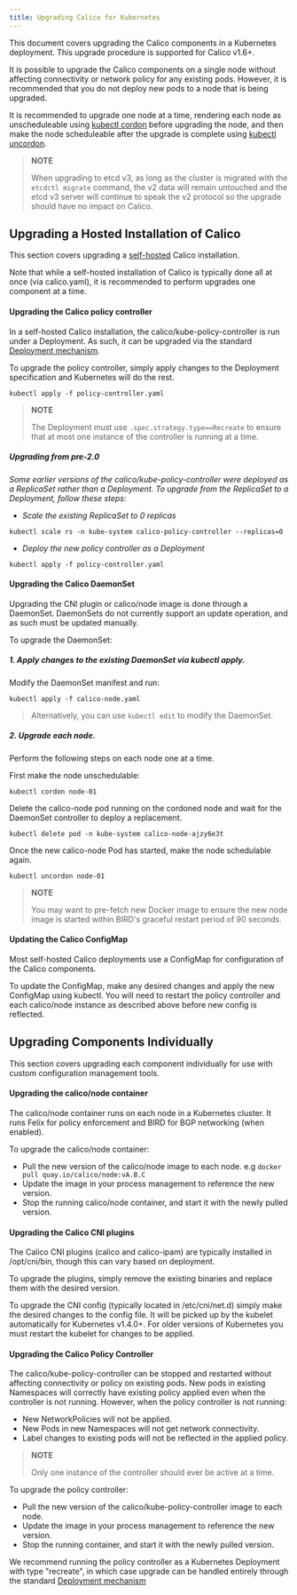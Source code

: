 ```yaml
---
title: Upgrading Calico for Kubernetes
---
```


This document covers upgrading the Calico components in a Kubernetes deployment.  This
upgrade procedure is supported for Calico v1.6+.

It is possible to upgrade the Calico components on a single node without affecting connectivity or
network policy for any existing pods.  However, it is recommended that you do not deploy
new pods to a node that is being upgraded.

It is recommended to upgrade one node at a time, rendering each node as
unscheduleable using [kubectl cordon](http://kubernetes.io/docs/user-guide/kubectl/v1.6/#cordon)
before upgrading the node, and then make the node scheduleable after the upgrade is
complete using [kubectl uncordon](http://kubernetes.io/docs/user-guide/kubectl/v1.6/#uncordon).

> **NOTE**
>
> When upgrading to etcd v3, as long as the cluster is migrated with the
`etcdctl migrate` command, the v2 data will remain untouched and the etcd v3
server will continue to speak the v2 protocol so the upgrade should have no
impact on Calico.

## Upgrading a Hosted Installation of Calico

This section covers upgrading a [self-hosted]({{site.baseurl}}/{{page.version}}/getting-started/kubernetes/installation/hosted) Calico installation.

Note that while a self-hosted installation of Calico is typically done all at once (via calico.yaml), it is
recommended to perform upgrades one component at a time.

#### Upgrading the Calico policy controller

In a self-hosted Calico installation, the calico/kube-policy-controller is run under a Deployment.  As such,
it can be upgraded via the standard [Deployment mechanism](http://kubernetes.io/docs/user-guide/deployments/#updating-a-deployment).

To upgrade the policy controller, simply apply changes to the Deployment specification and Kubernetes will
do the rest.

```
kubectl apply -f policy-controller.yaml
```

> **NOTE**
>
> The Deployment must use `.spec.strategy.type==Recreate` to ensure that at most one instance of the
controller is running at a time.

##### Upgrading from pre-2.0

_Some earlier versions of the calico/kube-policy-controller were deployed as a ReplicaSet rather than a Deployment.
To upgrade from the ReplicaSet to a Deployment, follow these steps:_

- _Scale the existing ReplicaSet to 0 replicas_

```
kubectl scale rs -n kube-system calico-policy-controller --replicas=0
```

- _Deploy the new policy controller as a Deployment_

```
kubectl apply -f policy-controller.yaml
```

#### Upgrading the Calico DaemonSet

Upgrading the CNI plugin or calico/node image is done through a DaemonSet.  DaemonSets do not
currently support an update operation, and as such must be updated manually.

To upgrade the DaemonSet:

##### 1. Apply changes to the existing DaemonSet via kubectl apply.

Modify the DaemonSet manifest and run:

```
kubectl apply -f calico-node.yaml
```

> Alternatively, you can use `kubectl edit` to modify the DaemonSet.

##### 2. Upgrade each node.

Perform the following steps on each node one at a time.

First make the node unschedulable:

```
kubectl cordon node-01
```

Delete the calico-node pod running on the cordoned node and wait for the
DaemonSet controller to deploy a replacement.

```
kubectl delete pod -n kube-system calico-node-ajzy6e3t
```

Once the new calico-node Pod has started, make the node schedulable again.

```
kubectl uncordon node-01
```

> **NOTE**
>
> You may want to pre-fetch new Docker image to ensure the new node image is started
within BIRD's graceful restart period of 90 seconds.

#### Updating the Calico ConfigMap

Most self-hosted Calico deployments use a ConfigMap for configuration of the Calico
components.

To update the ConfigMap, make any desired changes and apply the new ConfigMap using
kubectl.  You will need to restart the policy controller and each calico/node instance
as described above before new config is reflected.

## Upgrading Components Individually

This section covers upgrading each component individually for use with custom configuration
management tools.

#### Upgrading the calico/node container

The calico/node container runs on each node in a Kubernetes cluster.  It runs Felix for policy
enforcement and BIRD for BGP networking (when enabled).

To upgrade the calico/node container:

- Pull the new version of the calico/node image to each node.  e.g `docker pull quay.io/calico/node:vA.B.C`
- Update the image in your process management to reference the new version.
- Stop the running calico/node container, and start it with the newly pulled version.

#### Upgrading the Calico CNI plugins

The Calico CNI plugins (calico and calico-ipam) are typically installed in /opt/cni/bin, though
this can vary based on deployment.

To upgrade the plugins, simply remove the existing binaries and replace them with the desired version.

To upgrade the CNI config (typically located in /etc/cni/net.d) simply make the desired changes to the
config file.  It will be picked up by the kubelet automatically for Kubernetes v1.4.0+.  For older versions
of Kubernetes you must restart the kubelet for changes to be applied.

#### Upgrading the Calico Policy Controller

The calico/kube-policy-controller can be stopped and restarted without affecting connectivity or
policy on existing pods.  New pods in existing Namespaces will correctly have
existing policy applied even when the controller is not running.  However, when the
policy controller is not running:

- New NetworkPolicies will not be applied.
- New Pods in new Namespaces will not get network connectivity.
- Label changes to existing pods will not be reflected in the applied policy.

> **NOTE**
>
> Only one instance of the controller should ever be active at a time.

To upgrade the policy controller:

- Pull the new version of the calico/kube-policy-controller image to each node.
- Update the image in your process management to reference the new version.
- Stop the running container, and start it with the newly pulled version.

We recommend running the policy controller as a Kubernetes Deployment with type "recreate", in which
case upgrade can be handled entirely through the
standard [Deployment mechanism](http://kubernetes.io/docs/user-guide/deployments/#updating-a-deployment)
